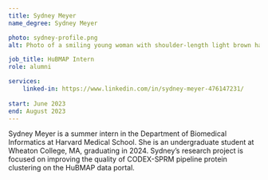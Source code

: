```yaml
---
title: Sydney Meyer
name_degree: Sydney Meyer

photo: sydney-profile.png
alt: Photo of a smiling young woman with shoulder-length light brown hair and rectangular glasses. She is wearing an olive-colored shirt and a black cardigan, standing in the woods on a sunny day.

job_title: HuBMAP Intern
role: alumni 

services:
    linked-in: https://www.linkedin.com/in/sydney-meyer-476147231/
  
start: June 2023
end: August 2023
---
```

Sydney Meyer is a summer intern in the Department of Biomedical Informatics at Harvard Medical School.
She is an undergraduate student at Wheaton College, MA, graduating in 2024. Sydney’s research project is focused on improving the quality of CODEX-SPRM pipeline protein clustering on the HuBMAP data portal.
